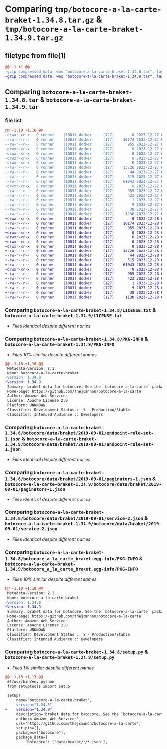 # Comparing `tmp/botocore-a-la-carte-braket-1.34.8.tar.gz` & `tmp/botocore-a-la-carte-braket-1.34.9.tar.gz`

## filetype from file(1)

```diff
@@ -1 +1 @@
-gzip compressed data, was "botocore-a-la-carte-braket-1.34.8.tar", last modified: Wed Dec 27 01:06:37 2023, max compression
+gzip compressed data, was "botocore-a-la-carte-braket-1.34.9.tar", last modified: Thu Dec 28 01:06:39 2023, max compression
```

## Comparing `botocore-a-la-carte-braket-1.34.8.tar` & `botocore-a-la-carte-braket-1.34.9.tar`

### file list

```diff
@@ -1,18 +1,18 @@
-drwxr-xr-x   0 runner    (1001) docker     (127)        0 2023-12-27 01:06:37.683304 botocore-a-la-carte-braket-1.34.8/
--rw-r--r--   0 runner    (1001) docker     (127)    10174 2023-12-27 01:06:37.000000 botocore-a-la-carte-braket-1.34.8/LICENSE.txt
--rw-r--r--   0 runner    (1001) docker     (127)      955 2023-12-27 01:06:37.683304 botocore-a-la-carte-braket-1.34.8/PKG-INFO
-drwxr-xr-x   0 runner    (1001) docker     (127)        0 2023-12-27 01:06:37.679304 botocore-a-la-carte-braket-1.34.8/botocore/
-drwxr-xr-x   0 runner    (1001) docker     (127)        0 2023-12-27 01:06:37.679304 botocore-a-la-carte-braket-1.34.8/botocore/data/
-drwxr-xr-x   0 runner    (1001) docker     (127)        0 2023-12-27 01:06:37.679304 botocore-a-la-carte-braket-1.34.8/botocore/data/braket/
-drwxr-xr-x   0 runner    (1001) docker     (127)        0 2023-12-27 01:06:37.683304 botocore-a-la-carte-braket-1.34.8/botocore/data/braket/2019-09-01/
--rw-r--r--   0 runner    (1001) docker     (127)    13726 2023-12-27 01:06:28.000000 botocore-a-la-carte-braket-1.34.8/botocore/data/braket/2019-09-01/endpoint-rule-set-1.json
--rw-r--r--   0 runner    (1001) docker     (127)       44 2023-12-27 01:06:28.000000 botocore-a-la-carte-braket-1.34.8/botocore/data/braket/2019-09-01/examples-1.json
--rw-r--r--   0 runner    (1001) docker     (127)      515 2023-12-27 01:06:28.000000 botocore-a-la-carte-braket-1.34.8/botocore/data/braket/2019-09-01/paginators-1.json
--rw-r--r--   0 runner    (1001) docker     (127)    61043 2023-12-27 01:06:28.000000 botocore-a-la-carte-braket-1.34.8/botocore/data/braket/2019-09-01/service-2.json
-drwxr-xr-x   0 runner    (1001) docker     (127)        0 2023-12-27 01:06:37.683304 botocore-a-la-carte-braket-1.34.8/botocore_a_la_carte_braket.egg-info/
--rw-r--r--   0 runner    (1001) docker     (127)      955 2023-12-27 01:06:37.000000 botocore-a-la-carte-braket-1.34.8/botocore_a_la_carte_braket.egg-info/PKG-INFO
--rw-r--r--   0 runner    (1001) docker     (127)      422 2023-12-27 01:06:37.000000 botocore-a-la-carte-braket-1.34.8/botocore_a_la_carte_braket.egg-info/SOURCES.txt
--rw-r--r--   0 runner    (1001) docker     (127)        1 2023-12-27 01:06:37.000000 botocore-a-la-carte-braket-1.34.8/botocore_a_la_carte_braket.egg-info/dependency_links.txt
--rw-r--r--   0 runner    (1001) docker     (127)        9 2023-12-27 01:06:37.000000 botocore-a-la-carte-braket-1.34.8/botocore_a_la_carte_braket.egg-info/top_level.txt
--rw-r--r--   0 runner    (1001) docker     (127)       38 2023-12-27 01:06:37.683304 botocore-a-la-carte-braket-1.34.8/setup.cfg
--rw-r--r--   0 runner    (1001) docker     (127)     1138 2023-12-27 01:06:37.000000 botocore-a-la-carte-braket-1.34.8/setup.py
+drwxr-xr-x   0 runner    (1001) docker     (127)        0 2023-12-28 01:06:39.154259 botocore-a-la-carte-braket-1.34.9/
+-rw-r--r--   0 runner    (1001) docker     (127)    10174 2023-12-28 01:06:38.000000 botocore-a-la-carte-braket-1.34.9/LICENSE.txt
+-rw-r--r--   0 runner    (1001) docker     (127)      955 2023-12-28 01:06:39.154259 botocore-a-la-carte-braket-1.34.9/PKG-INFO
+drwxr-xr-x   0 runner    (1001) docker     (127)        0 2023-12-28 01:06:39.150259 botocore-a-la-carte-braket-1.34.9/botocore/
+drwxr-xr-x   0 runner    (1001) docker     (127)        0 2023-12-28 01:06:39.150259 botocore-a-la-carte-braket-1.34.9/botocore/data/
+drwxr-xr-x   0 runner    (1001) docker     (127)        0 2023-12-28 01:06:39.150259 botocore-a-la-carte-braket-1.34.9/botocore/data/braket/
+drwxr-xr-x   0 runner    (1001) docker     (127)        0 2023-12-28 01:06:39.150259 botocore-a-la-carte-braket-1.34.9/botocore/data/braket/2019-09-01/
+-rw-r--r--   0 runner    (1001) docker     (127)    13726 2023-12-28 01:06:26.000000 botocore-a-la-carte-braket-1.34.9/botocore/data/braket/2019-09-01/endpoint-rule-set-1.json
+-rw-r--r--   0 runner    (1001) docker     (127)       44 2023-12-28 01:06:26.000000 botocore-a-la-carte-braket-1.34.9/botocore/data/braket/2019-09-01/examples-1.json
+-rw-r--r--   0 runner    (1001) docker     (127)      515 2023-12-28 01:06:26.000000 botocore-a-la-carte-braket-1.34.9/botocore/data/braket/2019-09-01/paginators-1.json
+-rw-r--r--   0 runner    (1001) docker     (127)    61043 2023-12-28 01:06:26.000000 botocore-a-la-carte-braket-1.34.9/botocore/data/braket/2019-09-01/service-2.json
+drwxr-xr-x   0 runner    (1001) docker     (127)        0 2023-12-28 01:06:39.154259 botocore-a-la-carte-braket-1.34.9/botocore_a_la_carte_braket.egg-info/
+-rw-r--r--   0 runner    (1001) docker     (127)      955 2023-12-28 01:06:39.000000 botocore-a-la-carte-braket-1.34.9/botocore_a_la_carte_braket.egg-info/PKG-INFO
+-rw-r--r--   0 runner    (1001) docker     (127)      422 2023-12-28 01:06:39.000000 botocore-a-la-carte-braket-1.34.9/botocore_a_la_carte_braket.egg-info/SOURCES.txt
+-rw-r--r--   0 runner    (1001) docker     (127)        1 2023-12-28 01:06:39.000000 botocore-a-la-carte-braket-1.34.9/botocore_a_la_carte_braket.egg-info/dependency_links.txt
+-rw-r--r--   0 runner    (1001) docker     (127)        9 2023-12-28 01:06:39.000000 botocore-a-la-carte-braket-1.34.9/botocore_a_la_carte_braket.egg-info/top_level.txt
+-rw-r--r--   0 runner    (1001) docker     (127)       38 2023-12-28 01:06:39.154259 botocore-a-la-carte-braket-1.34.9/setup.cfg
+-rw-r--r--   0 runner    (1001) docker     (127)     1138 2023-12-28 01:06:38.000000 botocore-a-la-carte-braket-1.34.9/setup.py
```

### Comparing `botocore-a-la-carte-braket-1.34.8/LICENSE.txt` & `botocore-a-la-carte-braket-1.34.9/LICENSE.txt`

 * *Files identical despite different names*

### Comparing `botocore-a-la-carte-braket-1.34.8/PKG-INFO` & `botocore-a-la-carte-braket-1.34.9/PKG-INFO`

 * *Files 10% similar despite different names*

```diff
@@ -1,10 +1,10 @@
 Metadata-Version: 2.1
 Name: botocore-a-la-carte-braket
-Version: 1.34.8
+Version: 1.34.9
 Summary: braket data for botocore. See the `botocore-a-la-carte` package for more info.
 Home-page: https://github.com/thejcannon/botocore-a-la-carte
 Author: Amazon Web Services
 License: Apache License 2.0
 Platform: UNKNOWN
 Classifier: Development Status :: 5 - Production/Stable
 Classifier: Intended Audience :: Developers
```

### Comparing `botocore-a-la-carte-braket-1.34.8/botocore/data/braket/2019-09-01/endpoint-rule-set-1.json` & `botocore-a-la-carte-braket-1.34.9/botocore/data/braket/2019-09-01/endpoint-rule-set-1.json`

 * *Files identical despite different names*

### Comparing `botocore-a-la-carte-braket-1.34.8/botocore/data/braket/2019-09-01/paginators-1.json` & `botocore-a-la-carte-braket-1.34.9/botocore/data/braket/2019-09-01/paginators-1.json`

 * *Files identical despite different names*

### Comparing `botocore-a-la-carte-braket-1.34.8/botocore/data/braket/2019-09-01/service-2.json` & `botocore-a-la-carte-braket-1.34.9/botocore/data/braket/2019-09-01/service-2.json`

 * *Files identical despite different names*

### Comparing `botocore-a-la-carte-braket-1.34.8/botocore_a_la_carte_braket.egg-info/PKG-INFO` & `botocore-a-la-carte-braket-1.34.9/botocore_a_la_carte_braket.egg-info/PKG-INFO`

 * *Files 10% similar despite different names*

```diff
@@ -1,10 +1,10 @@
 Metadata-Version: 2.1
 Name: botocore-a-la-carte-braket
-Version: 1.34.8
+Version: 1.34.9
 Summary: braket data for botocore. See the `botocore-a-la-carte` package for more info.
 Home-page: https://github.com/thejcannon/botocore-a-la-carte
 Author: Amazon Web Services
 License: Apache License 2.0
 Platform: UNKNOWN
 Classifier: Development Status :: 5 - Production/Stable
 Classifier: Intended Audience :: Developers
```

### Comparing `botocore-a-la-carte-braket-1.34.8/setup.py` & `botocore-a-la-carte-braket-1.34.9/setup.py`

 * *Files 1% similar despite different names*

```diff
@@ -1,13 +1,13 @@
 #!/usr/bin/env python
 from setuptools import setup
 
 setup(
     name='botocore-a-la-carte-braket',
-    version="1.34.8",
+    version="1.34.9",
     description='braket data for botocore. See the `botocore-a-la-carte` package for more info.',
     author='Amazon Web Services',
     url='https://github.com/thejcannon/botocore-a-la-carte',
     scripts=[],
     packages=["botocore"],
     package_data={
         'botocore': ['data/braket/*/*.json'],
```


